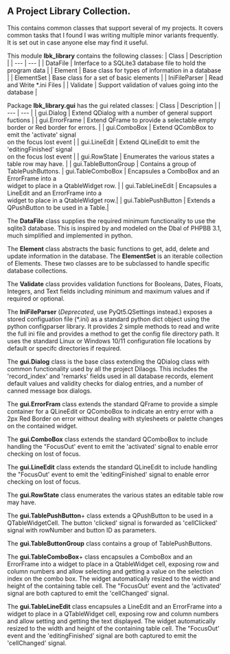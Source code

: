 ## A Project Library Collection.

This contains common classes that support several of my projects. It
covers common tasks that I found I was writing multiple minor variants
frequently. It is set out in case anyone else may find it useful.

This module **lbk_library** contains the following classes:
| Class | Description |
| --- | --- |
| DataFile | Interface to a SQLite3 database file to hold the program data |
| Element | Base class for types of information in a database |
| ElementSet | Base class for a set of basic elements |
| IniFileParser | Read and Write *.ini Files |
| Validate | Support validation of values going into the database |


Package **lbk_library.gui** has the gui related classes:
| Class | Description |
| --- | --- |
| gui.Dialog | Extend QDialog with a number of general support fuctions |
| gui.ErrorFrame | Extend QFrame to provide a selectable empty border or Red border for errors. |
| gui.ComboBox | Extend QCombBox to emit the 'activate' signal<BR>on the focus lost event |
| gui.LineEdit | Extend QLineEdit to emit the 'editingFinished' signal<BR>on the focus lost event |
| gui.RowState | Enumerates the various states a table row may have. |
| gui.TableButtonGroup | Contains a group of TablePushButtons.
| gui.TableComboBox | Encapsules a ComboBox and an ErrorFrame into a<BR>widget to place in a QtableWidget row. |
| gui.TableLineEdit | Encapsules a LineEdit and an ErrorFrame into a<BR>widget to place in a QtableWidget row.|
| gui.TablePushButton | Extends a QPushButton to be used in a Table.|



The **DataFile** class supplies the required minimum functionality to use
the sqlite3 database. This is inspired by and modeled on the Dbal of
PHPBB 3.1, much simplified and implemented in python.

The **Element** class abstracts the basic functions to get, add, delete
and update information in the database. The **ElementSet** is an
iterable collection of Elements. These two classes are to be subclassed
to handle specific database collections.

The **Validate** class provides validation functions for Booleans,
Dates, Floats, Integers, and Text fields including minimum and maximum
values and if required or optional.

The **IniFileParser** (*Deprecated*, use PyQt5.QSettings instead.)
exposes a stored configuation file (*.ini) as a
standard python dict object using the python configparser library. It
provides 2 simple methods to read and write the full ini file and
provides a method to get the config file directory path. It uses the
standard Linux or Windows 10/11 configuration file locations by default
or specifc directories if required.

The **gui.Dialog** class is the base class extending the QDialog class
with common functionality used by all the project Dilaogs. This includes
the 'record_index' and 'remarks' fields used in all database records,
element default values and validity checks for dialog entries, and a
number of canned message box dialogs.

The **gui.ErrorFram** class extends the standard QFrame to provide a simple
container for a QLineEdit or QComboBox to indicate an entry error with a
2px Red Border on error without dealing with stylesheets or palette
changes on the contained widget. 

The **gui.ComboBox** class extends the standard QComboBox to include
handling the "FocusOut' event to emit the 'activated' signal to enable
error checking on lost of focus.

The **gui.LineEdit** class extends the standard QLineEdit to include
handling the "FocusOut' event to emit the 'editingFinished' signal to
enable error checking on lost of focus.

The **gui.RowState** class enumerates the various states an editable
table row may have.

The **gui.TablePushButton**+ class extends a QPushButton to be used in a
QTableWidgetCell. The button 'clicked' signal is forwarded as 'cellClicked'
signal with rowNumber and button ID as parameters.

The **gui.TableButtonGroup** class contains a group of TablePushButtons.

The **gui.TableComboBox**+ class encapsules a ComboBox and an ErrorFrame
into a widget to place in a QtableWidget cell, exposing row and column
numbers and allow selecting and getting a value on the selection index
on the combo box. The widget automatically resized to the width and height
of the containing table cell. The "FocusOut' event and the 'activated'
signal are both captured to emit the 'cellChanged' signal.


The **gui.TableLineEdit** class encapsules a LineEdit and an ErrorFrame
into a widget to place in a QTableWidget cell, exposing row and column
numbers and allow setting and getting the text displayed. The widget
automatically resized to the width and height of the containing table cell.
The "FocusOut' event and the 'editingFinished' signal are both captured
to emit the 'cellChanged' signal.


